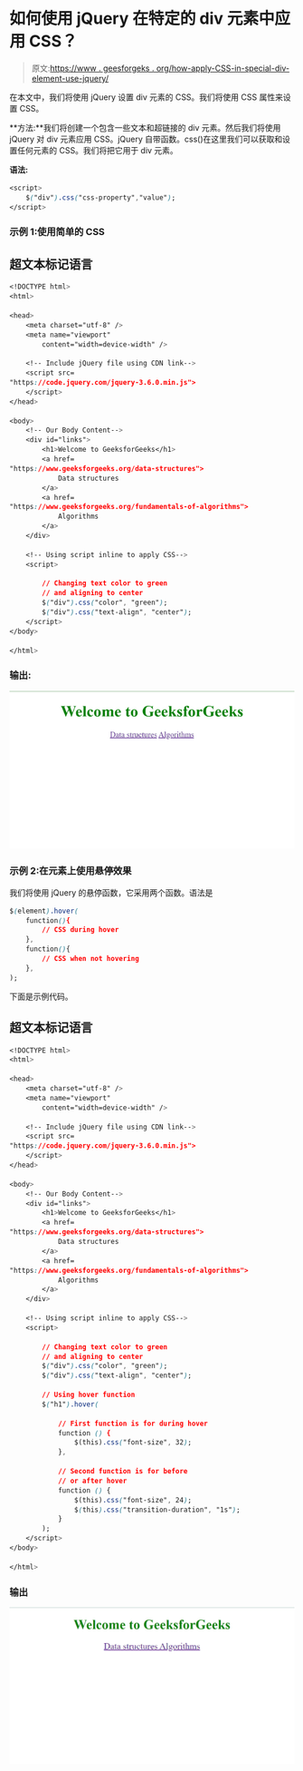 # 如何使用 jQuery 在特定的 div 元素中应用 CSS？

> 原文:[https://www . geesforgeks . org/how-apply-CSS-in-special-div-element-use-jquery/](https://www.geeksforgeeks.org/how-to-apply-css-in-a-particular-div-element-using-jquery/)

在本文中，我们将使用 jQuery 设置 div 元素的 CSS。我们将使用 CSS 属性来设置 CSS。

**方法:**我们将创建一个包含一些文本和超链接的 div 元素。然后我们将使用 jQuery 对 div 元素应用 CSS。jQuery 自带函数。css()在这里我们可以获取和设置任何元素的 CSS。我们将把它用于 div 元素。

**语法:**

```css
<script>
    $("div").css("css-property","value");
</script>
```

### 示例 1:使用简单的 CSS

## 超文本标记语言

```css
<!DOCTYPE html>
<html>

<head>
    <meta charset="utf-8" />
    <meta name="viewport" 
        content="width=device-width" />

    <!-- Include jQuery file using CDN link-->
    <script src=
"https://code.jquery.com/jquery-3.6.0.min.js">
    </script>
</head>

<body>
    <!-- Our Body Content-->
    <div id="links">
        <h1>Welcome to GeeksforGeeks</h1>
        <a href=
"https://www.geeksforgeeks.org/data-structures">
            Data structures
        </a>
        <a href=
"https://www.geeksforgeeks.org/fundamentals-of-algorithms">
            Algorithms
        </a>
    </div>

    <!-- Using script inline to apply CSS-->
    <script>

        // Changing text color to green
        // and aligning to center
        $("div").css("color", "green");
        $("div").css("text-align", "center");
    </script>
</body>

</html>
```

### 输出:

![](img/490e0e3d26a6fccceede843583e07f9d.png)

### 示例 2:在元素上使用悬停效果

我们将使用 jQuery 的悬停函数，它采用两个函数。语法是

```css
$(element).hover(
    function(){
        // CSS during hover
    },
    function(){
        // CSS when not hovering
    },
);
```

下面是示例代码。

## 超文本标记语言

```css
<!DOCTYPE html>
<html>

<head>
    <meta charset="utf-8" />
    <meta name="viewport" 
        content="width=device-width" />

    <!-- Include jQuery file using CDN link-->
    <script src=
"https://code.jquery.com/jquery-3.6.0.min.js">
    </script>
</head>

<body>
    <!-- Our Body Content-->
    <div id="links">
        <h1>Welcome to GeeksforGeeks</h1>
        <a href=
"https://www.geeksforgeeks.org/data-structures">
            Data structures
        </a>
        <a href=
"https://www.geeksforgeeks.org/fundamentals-of-algorithms">
            Algorithms
        </a>
    </div>

    <!-- Using script inline to apply CSS-->
    <script>

        // Changing text color to green
        // and aligning to center
        $("div").css("color", "green");
        $("div").css("text-align", "center");

        // Using hover function
        $("h1").hover(

            // First function is for during hover
            function () {
                $(this).css("font-size", 32);
            },

            // Second function is for before
            // or after hover
            function () {
                $(this).css("font-size", 24);
                $(this).css("transition-duration", "1s");
            }
        );
    </script>
</body>

</html>
```

### 输出

![](img/b893617836ac90e4b7e6c9938dd3d748.png)